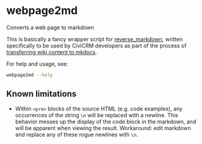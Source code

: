 # webpage2md

Converts a web page to markdown

This is basically a fancy wrapper script for [reverse_markdown](https://github.com/xijo/reverse_markdown),
written specifically to
be used by CiviCRM developers as part of the process of
[transferring wiki content to mkdocs](https://wiki.civicrm.org/confluence/display/CRMDOC/Content+migration+from+wiki+to+Developer+Guide).

For help and usage, see:

```bash
webpage2md --help
```

## Known limitations

-   Within `<pre>` blocks of the source HTML (e.g. code examples), any
    occurrences of the string `\n` will be replaced with a newline.
    This behavior messes up the display of the code block in the markdown,
    and will be apparent when viewing the result. Workaround: edit markdown
    and replace any of these rogue newlines with `\n`.
